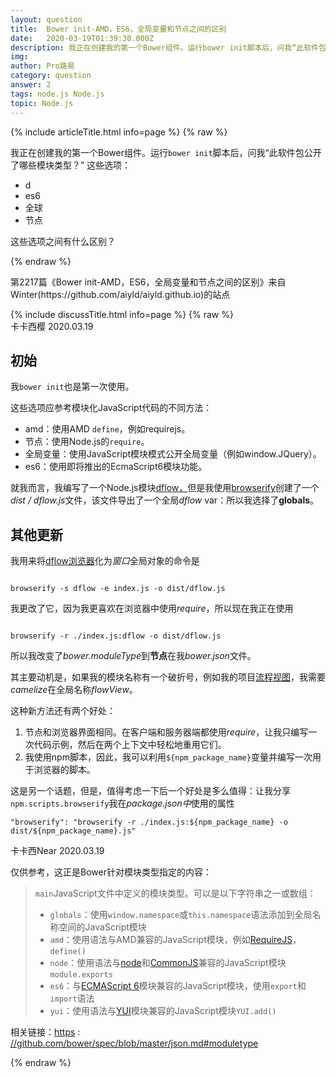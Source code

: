 ```yaml
---
layout: question
title:  Bower init-AMD，ES6，全局变量和节点之间的区别
date:   2020-03-19T01:39:30.000Z
description: 我正在创建我的第一个Bower组件。运行bower init脚本后，问我“此软件包公开了哪些模块类型？” 这些选项：d es6 全球 节点...
img: 
author: Pro路易
category: question
answer: 2
tags: node.js Node.js
topic: Node.js
---
```

<div class="article-root">
  <div class="article">
    {% include articleTitle.html info=page %}
    {% raw %}
    <div class="article-content"><p><font style="vertical-align: inherit;"><font style="vertical-align: inherit;">我正在创建我的第一个Bower组件。</font><font style="vertical-align: inherit;">运行</font></font><code>bower init</code><font style="vertical-align: inherit;"><font style="vertical-align: inherit;">脚本后，问我“此软件包公开了哪些模块类型？” </font><font style="vertical-align: inherit;">这些选项：</font></font></p>

<ul>
<li><font style="vertical-align: inherit;"><font style="vertical-align: inherit;">d </font></font></li>
<li><font style="vertical-align: inherit;"><font style="vertical-align: inherit;">es6 </font></font></li>
<li><font style="vertical-align: inherit;"><font style="vertical-align: inherit;">全球 </font></font></li>
<li><font style="vertical-align: inherit;"><font style="vertical-align: inherit;">节点</font></font></li>
</ul>

<p><font style="vertical-align: inherit;"><font style="vertical-align: inherit;">这些选项之间有什么区别？</font></font></p></div>
    {% endraw %}
  </div>
  <p class="winter_mark">第2217篇《Bower init-AMD，ES6，全局变量和节点之间的区别》来自Winter(https://github.com/aiyld/aiyld.github.io)的站点</p>
  <div class="discuss-wrapper">
    {% include discussTitle.html info=page %}
    {% raw %}
    <div class="discuss-item">
        <div class="discuss-parent">
          <div class="discuss-meta">
            <span class="discuss-user">卡卡西樱</span>
            <span class="discuss-time">2020.03.19</span>
          </div>
          <div class="discuss-comment"><h2><font style="vertical-align: inherit;"><font style="vertical-align: inherit;">初始</font></font></h2>

<p><font style="vertical-align: inherit;"><font style="vertical-align: inherit;">我</font></font><code>bower init</code><font style="vertical-align: inherit;"><font style="vertical-align: inherit;">也是第一次</font><font style="vertical-align: inherit;">使用</font><font style="vertical-align: inherit;">。</font></font></p>

<p><font style="vertical-align: inherit;"><font style="vertical-align: inherit;">这些选项应参考模块化JavaScript代码的不同方法：</font></font></p>

<ul>
<li><font style="vertical-align: inherit;"><font style="vertical-align: inherit;">amd：使用AMD </font></font><code>define</code><font style="vertical-align: inherit;"><font style="vertical-align: inherit;">，例如requirejs。</font></font></li>
<li><font style="vertical-align: inherit;"><font style="vertical-align: inherit;">节点：使用Node.js的</font></font><code>require</code><font style="vertical-align: inherit;"><font style="vertical-align: inherit;">。</font></font></li>
<li><font style="vertical-align: inherit;"><font style="vertical-align: inherit;">全局变量：使用JavaScript模块模式公开全局变量（例如window.JQuery）。</font></font></li>
<li><font style="vertical-align: inherit;"><font style="vertical-align: inherit;">es6：使用即将推出的EcmaScript6模块功能。</font></font></li>
</ul>

<p><font style="vertical-align: inherit;"><font style="vertical-align: inherit;">就我而言，我编写了一个Node.js模块</font></font><a href="http://g14n.info/dflow" rel="nofollow" title="流"><font style="vertical-align: inherit;"><font style="vertical-align: inherit;">dflow，</font></font></a><font style="vertical-align: inherit;"><font style="vertical-align: inherit;">但是我使用</font><a href="http://g14n.info/dflow" rel="nofollow" title="流"><font style="vertical-align: inherit;">browserify</font></a><font style="vertical-align: inherit;">创建了一个</font></font><em><font style="vertical-align: inherit;"><font style="vertical-align: inherit;">dist / dflow.js</font></font></em><font style="vertical-align: inherit;"><font style="vertical-align: inherit;">文件，该文件导出了一个全局</font></font><em><font style="vertical-align: inherit;"><font style="vertical-align: inherit;">dflow</font></font></em><font style="vertical-align: inherit;"><font style="vertical-align: inherit;"> var：所以我选择了</font></font><strong><font style="vertical-align: inherit;"><font style="vertical-align: inherit;">globals</font></font></strong><font style="vertical-align: inherit;"><font style="vertical-align: inherit;">。</font></font></p>

<h2><font style="vertical-align: inherit;"><font style="vertical-align: inherit;">其他更新</font></font></h2>

<p><font style="vertical-align: inherit;"><font style="vertical-align: inherit;">我用来将</font></font><a href="http://g14n.info/dflow" rel="nofollow" title="流"><font style="vertical-align: inherit;"><font style="vertical-align: inherit;">dflow浏览器</font></font></a><font style="vertical-align: inherit;"><font style="vertical-align: inherit;">化为</font></font><em><font style="vertical-align: inherit;"><font style="vertical-align: inherit;">窗口</font></font></em><font style="vertical-align: inherit;"><font style="vertical-align: inherit;">全局对象的命令是</font></font></p>

<p><code>
browserify -s dflow -e index.js -o dist/dflow.js
</code></p>

<p><font style="vertical-align: inherit;"><font style="vertical-align: inherit;">我更改了它，因为我更喜欢</font><font style="vertical-align: inherit;">在浏览器中</font><font style="vertical-align: inherit;">使用</font></font><em><font style="vertical-align: inherit;"><font style="vertical-align: inherit;">require</font></font></em><font style="vertical-align: inherit;"><font style="vertical-align: inherit;">，所以现在我正在使用</font></font></p>

<p><code>
browserify -r ./index.js:dflow -o dist/dflow.js
</code></p>

<p><font style="vertical-align: inherit;"><font style="vertical-align: inherit;">所以我改变了</font></font><em><font style="vertical-align: inherit;"><font style="vertical-align: inherit;">bower.moduleType</font></font></em><font style="vertical-align: inherit;"><font style="vertical-align: inherit;">到</font></font><strong><font style="vertical-align: inherit;"><font style="vertical-align: inherit;">节点</font></font></strong><font style="vertical-align: inherit;"><font style="vertical-align: inherit;">在我</font></font><em><font style="vertical-align: inherit;"><font style="vertical-align: inherit;">bower.json</font></font></em><font style="vertical-align: inherit;"><font style="vertical-align: inherit;">文件。</font></font></p>

<p><font style="vertical-align: inherit;"><font style="vertical-align: inherit;">其主要动机是，如果我的模块名称有一个破折号，例如我的项目</font></font><a href="http://g14n.info/flow-view" rel="nofollow" title="流视图"><font style="vertical-align: inherit;"><font style="vertical-align: inherit;">流程视图</font></font></a><font style="vertical-align: inherit;"><font style="vertical-align: inherit;">，我需要</font></font><em><font style="vertical-align: inherit;"><font style="vertical-align: inherit;">camelize</font></font></em><font style="vertical-align: inherit;"><font style="vertical-align: inherit;">在全局名称</font></font><em><font style="vertical-align: inherit;"><font style="vertical-align: inherit;">flowView</font></font></em><font style="vertical-align: inherit;"><font style="vertical-align: inherit;">。</font></font></p>

<p><font style="vertical-align: inherit;"><font style="vertical-align: inherit;">这种新方法还有两个好处：</font></font></p>

<ol>
<li><font style="vertical-align: inherit;"><font style="vertical-align: inherit;">节点和浏览器界面相同。</font><font style="vertical-align: inherit;">在客户端和服务器端都</font><font style="vertical-align: inherit;">使用</font></font><em><font style="vertical-align: inherit;"><font style="vertical-align: inherit;">require</font></font></em><font style="vertical-align: inherit;"><font style="vertical-align: inherit;">，让我只编写一次代码示例，然后在两个上下文中轻松地重用它们。</font></font></li>
<li><font style="vertical-align: inherit;"><font style="vertical-align: inherit;">我使用npm脚本，因此，我可以利用</font></font><code>${npm_package_name}</code><font style="vertical-align: inherit;"><font style="vertical-align: inherit;">变量并编写一次用于浏览器的脚本。</font></font></li>
</ol>

<p><font style="vertical-align: inherit;"><font style="vertical-align: inherit;">这是另一个话题，但是，值得考虑一下后一个好处是多么值得：让我分享</font></font><code>npm.scripts.browserify</code><font style="vertical-align: inherit;"><font style="vertical-align: inherit;">我在</font><em><font style="vertical-align: inherit;">package.json中</font></em><font style="vertical-align: inherit;">使用</font><font style="vertical-align: inherit;">的</font><font style="vertical-align: inherit;">属性</font></font><em><font style="vertical-align: inherit;"></font></em> </p>

<p><code>"browserify": "browserify -r ./index.js:${npm_package_name} -o dist/${npm_package_name}.js"</code></p></div>
        </div></div><div class="discuss-item">
        <div class="discuss-parent">
          <div class="discuss-meta">
            <span class="discuss-user">卡卡西Near</span>
            <span class="discuss-time">2020.03.19</span>
          </div>
          <div class="discuss-comment"><p><font style="vertical-align: inherit;"><font style="vertical-align: inherit;">仅供参考，这正是Bower针对模块类型指定的内容：</font></font></p>

<blockquote>
  <p><font style="vertical-align: inherit;"></font><code>main</code><font style="vertical-align: inherit;"><font style="vertical-align: inherit;">JavaScript文件中</font><font style="vertical-align: inherit;">定义的模块类型</font><font style="vertical-align: inherit;">。</font><font style="vertical-align: inherit;">可以是以下字符串之一或数组：</font></font></p>
  
  <ul>
  <li><code>globals</code><font style="vertical-align: inherit;"><font style="vertical-align: inherit;">：使用</font></font><code>window.namespace</code><font style="vertical-align: inherit;"><font style="vertical-align: inherit;">或</font></font><code>this.namespace</code><font style="vertical-align: inherit;"><font style="vertical-align: inherit;">语法</font><font style="vertical-align: inherit;">添加到全局名称空间的JavaScript模块</font></font></li>
  <li><code>amd</code><font style="vertical-align: inherit;"><font style="vertical-align: inherit;">：</font><font style="vertical-align: inherit;">使用</font><font style="vertical-align: inherit;">语法</font><font style="vertical-align: inherit;">与AMD兼容的JavaScript模块，例如</font></font><a href="http://requirejs.org/"><font style="vertical-align: inherit;"><font style="vertical-align: inherit;">RequireJS</font></font></a><font style="vertical-align: inherit;"><font style="vertical-align: inherit;">，</font></font><code>define()</code><font style="vertical-align: inherit;"></font></li>
  <li><code>node</code><font style="vertical-align: inherit;"><font style="vertical-align: inherit;">：</font><font style="vertical-align: inherit;">使用</font><font style="vertical-align: inherit;">语法</font><font style="vertical-align: inherit;">与</font></font><a href="https://nodejs.org/"><font style="vertical-align: inherit;"><font style="vertical-align: inherit;">node</font></font></a><font style="vertical-align: inherit;"><font style="vertical-align: inherit;">和</font></font><a href="https://nodejs.org/docs/latest/api/modules.html"><font style="vertical-align: inherit;"><font style="vertical-align: inherit;">CommonJS</font></font></a><font style="vertical-align: inherit;"><font style="vertical-align: inherit;">兼容的JavaScript模块</font></font><code>module.exports</code><font style="vertical-align: inherit;"></font></li>
  <li><code>es6</code><font style="vertical-align: inherit;"><font style="vertical-align: inherit;">：与</font></font><a href="http://www.2ality.com/2014/09/es6-modules-final.html"><font style="vertical-align: inherit;"><font style="vertical-align: inherit;">ECMAScript 6</font></font></a><font style="vertical-align: inherit;"><font style="vertical-align: inherit;">模块兼容的JavaScript模块</font><font style="vertical-align: inherit;">，使用</font></font><code>export</code><font style="vertical-align: inherit;"><font style="vertical-align: inherit;">和</font></font><code>import</code><font style="vertical-align: inherit;"><font style="vertical-align: inherit;">语法</font></font></li>
  <li><code>yui</code><font style="vertical-align: inherit;"><font style="vertical-align: inherit;">：</font><font style="vertical-align: inherit;">使用</font><font style="vertical-align: inherit;">语法</font><font style="vertical-align: inherit;">与</font></font><a href="http://yuilibrary.com/yui/docs/yui/create.html"><font style="vertical-align: inherit;"><font style="vertical-align: inherit;">YUI</font></font></a><font style="vertical-align: inherit;"><font style="vertical-align: inherit;">模块兼容的JavaScript模块</font></font><code>YUI.add()</code><font style="vertical-align: inherit;"></font></li>
  </ul>
</blockquote>

<p><font style="vertical-align: inherit;"><font style="vertical-align: inherit;">相关链接：</font><a href="https://github.com/bower/spec/blob/master/json.md#moduletype"><font style="vertical-align: inherit;">https</font></a><font style="vertical-align: inherit;"> : </font></font><a href="https://github.com/bower/spec/blob/master/json.md#moduletype"><font style="vertical-align: inherit;"><font style="vertical-align: inherit;">//github.com/bower/spec/blob/master/json.md#moduletype</font></font></a></p></div>
        </div></div>
    {% endraw %}
  </div>
<div>
